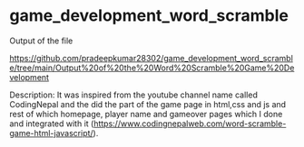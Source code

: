 # game_development_word_scramble

Output of the file

https://github.com/pradeepkumar28302/game_development_word_scramble/tree/main/Output%20of%20the%20Word%20Scramble%20Game%20Development

Description:
  It was inspired from the youtube channel name called CodingNepal and the did the part of the game page in html,css and js and rest of which homepage, player name and gameover pages which I done and integrated with it (https://www.codingnepalweb.com/word-scramble-game-html-javascript/).
